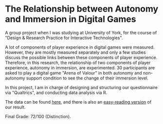 # The Relationship between Autonomy and Immersion in Digital Games

A group project when I was studying at University of York, for the course of "Design & Research Practice for Interactive Technologies".

A lot of components of player experience in digital games were measured. However, they are mostly measured separately and only a few studies discuss the possible links between these components of player experience. Therefore, in this research, the relationship of two components of player experience, autonomy in immersion, are experimented. 30 participants are asked to play a digital game "Arena of Valour" in both autonomy and non-autonomy support condition to see the change of their immersion level.

In this project, I am in charge of designing and structuring our questionnaire via "Qualtrics", and conducting data analysis via R.

The data can be found [here](https://github.com/dodopianist/Data_Analysis/blob/main/Gaming%20HCI%20research/Group%202%20Data.csv), and there is also an [easy-reading version](https://dodopianist.wixsite.com/chinghankuo/ux-research-project-digital-games) of our result.

Final Grade: 72/100 (Distinction).
